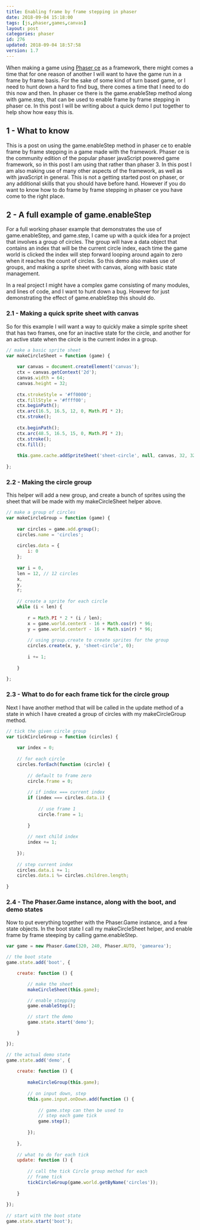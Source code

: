 ```yaml
---
title: Enabling frame by frame stepping in phaser
date: 2018-09-04 15:18:00
tags: [js,phaser,games,canvas]
layout: post
categories: phaser
id: 276
updated: 2018-09-04 18:57:58
version: 1.7
---
```


When making a game using [Phaser ce](https://photonstorm.github.io/phaser-ce/) as a framework, there might comes a time that for one reason of another I will want to have the game run in a frame by frame basis. For the sake of some kind of turn based game, or I need to hunt down a hard to find bug, there comes a time that I need to do this now and then. In phaser ce there is the game.enableStep method along with game.step, that can be used to enable frame by frame stepping in phaser ce. In this post I will be writing about a quick demo I put together to help show how easy this is.

<!-- more -->

## 1 - What to know

This is a post on using the game.enableStep method in phaser ce to enable frame by frame stepping in a game made with the framework. Phaser ce is the community edition of the popular phaser javaScript powered game framework, so in this post I am using that rather than phaser 3. In this post I am also making use of many other aspects of the framework, as well as with javaScript in general. This is not a getting started post on phaser, or any additional skills that you should have before hand. However if you do want to know how to do frame by frame stepping in phaser ce you have come to the right place.

## 2 - A full example of game.enableStep

For a full working phaser example that demonstrates the use of game.enableStep, and game.step, I came up with a quick idea for a project that involves a group of circles. The group will have a data object that contains an index that will be the current circle index, each time the game world is clicked the index will step forward looping around again to zero when it reaches the count of circles. So this demo also makes use of groups, and making a sprite sheet with canvas, along with basic state management.

In a real project I might have a complex game consisting of many modules, and lines of code, and I want to hunt down a bug. However for just demonstrating the effect of game.enableStep this should do.

### 2.1 - Making a quick sprite sheet with canvas

So for this example I will want a way to quickly make a simple sprite sheet that has two frames, one for an inactive state for the circle, and another for an active state when the circle is the current index in a group.

```js
// make a basic sprite sheet
var makeCircleSheet = function (game) {
 
    var canvas = document.createElement('canvas');
    ctx = canvas.getContext('2d');
    canvas.width = 64;
    canvas.height = 32;
 
    ctx.strokeStyle = '#ff0000';
    ctx.fillStyle = '#ffff00';
    ctx.beginPath();
    ctx.arc(16.5, 16.5, 12, 0, Math.PI * 2);
    ctx.stroke();
 
    ctx.beginPath();
    ctx.arc(48.5, 16.5, 15, 0, Math.PI * 2);
    ctx.stroke();
    ctx.fill();
 
    this.game.cache.addSpriteSheet('sheet-circle', null, canvas, 32, 32, 2, 0, 0);
 
};
```

### 2.2 - Making the circle group

This helper will add a new group, and create a bunch of sprites using the sheet that will be made with my makeCircleSheet helper above.

```js
// make a group of circles
var makeCircleGroup = function (game) {
 
    var circles = game.add.group();
    circles.name = 'circles';
 
    circles.data = {
        i: 0
    };
 
    var i = 0,
    len = 12, // 12 circles
    x,
    y,
    r;
 
    // create a sprite for each circle
    while (i < len) {
 
        r = Math.PI * 2 * (i / len);
        x = game.world.centerX - 16 + Math.cos(r) * 96;
        y = game.world.centerY - 16 + Math.sin(r) * 96;
 
        // using group.create to create sprites for the group
        circles.create(x, y, 'sheet-circle', 0);
 
        i += 1;
 
    }
 
};
```

### 2.3 - What to do for each frame tick for the circle group

Next I have another method that will be called in the update method of a state in which I have created a group of circles with my makeCircleGroup method.

```js
// tick the given circle group
var tickCircleGroup = function (circles) {
 
    var index = 0;
 
    // for each circle
    circles.forEach(function (circle) {
 
        // default to frame zero
        circle.frame = 0;
 
        // if index === current index
        if (index === circles.data.i) {
 
            // use frame 1
            circle.frame = 1;
 
        }
 
        // next child index
        index += 1;
 
    });
 
    // step current index
    circles.data.i += 1;
    circles.data.i %= circles.children.length;
 
}
```

### 2.4 - The Phaser.Game instance, along with the boot, and demo states

Now to put everything together with the Phaser.Game instance, and a few state objects. In the boot state I call my makeCircleSheet helper, and enable frame by frame steeping by calling game.enableStep.

```js
var game = new Phaser.Game(320, 240, Phaser.AUTO, 'gamearea');

// the boot state
game.state.add('boot', {

    create: function () {

        // make the sheet
        makeCircleSheet(this.game);

        // enable stepping
        game.enableStep();

        // start the demo
        game.state.start('demo');

    }

});

// the actual demo state
game.state.add('demo', {
 
    create: function () {
 
        makeCircleGroup(this.game);
 
        // on input down, step
        this.game.input.onDown.add(function () {
 
            // game.step can then be used to
            // step each game tick
            game.step();
 
        });
 
    },
 
    // what to do for each tick
    update: function () {
 
        // call the tick Circle group method for each
        // frame tick
        tickCircleGroup(game.world.getByName('circles'));
 
    }
 
});
 
// start with the boot state
game.state.start('boot');
```